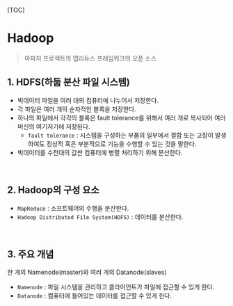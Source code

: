 [TOC]

# Hadoop

> 아파치 프로젝트의 맵리듀스 프레임워크의 오픈 소스

## 1. HDFS(하둡 분산 파일 시스템)

- 빅데이터 파일을 여러 대의 컴퓨터에 나누어서 저장한다.
- 각 파일은 여러 개의 순차적인 블록을 저장한다.
- 하나의 파일에서 각각의 블록은 fault tolerance를 위해서 여러 개로 복사되어 여러 머신의 여기저기에 저장된다.
  - `fault tolerance` : 시스템을 구성하는 부품의 일부에서 결함 또는 고장이 발생하여도 정상적 혹은 부분적으로 기능을 수행할 수 있는 것을 말한다.
- 빅데이터를 수천대의 값싼 컴퓨터에 병렬 처리하기 위해 분산한다.

<br>

## 2. Hadoop의 구성 요소

- `MapReduce` : 소프트웨어의 수행을 분산한다.
- `Hadoop Distributed File System(HDFS)` : 데이터를 분산한다.

<br>

## 3. 주요 개념

한 개의 Namenode(master)와 여러 개의 Datanode(slaves)

- `Namenode` : 파일 시스템을 관리하고 클라이언트가 파일에 접근할 수 있게 한다.
- `Datanode` : 컴퓨터에 들어있는 데이터를 접근할 수 있게 한다.